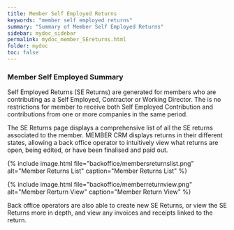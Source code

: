 ```yaml
---
title: Member Self Employed Returns
keywords: "member self employed returns"
summary: "Summary of Member Self Employed Returns"
sidebar: mydoc_sidebar
permalink: mydoc_member_SEreturns.html
folder: mydoc
toc: false
---
```


### Member Self Employed Summary

Self Employed Returns (SE Returns) are generated for members who are contributing as a Self Employed, Contractor or Working Director. The is no restrictions for member to receive both Self Employed Contribution and contributions from one or more companies in the same period. 

The SE Returns page displays a comprehensive list of all the SE returns associated to the member. MEMBER CRM displays returns in their different states, allowing a back office operator to intuitively view what returns are open, being edited, or have been finalised and paid out.

{% include image.html file="backoffice/membersreturnslist.png" alt="Member Returns List" caption="Member Returns List" %}

{% include image.html file="backoffice/memberreturnview.png" alt="Member Rerturn View" caption="Member Return View" %}

Back office operators are also able to create new SE Returns, or view the SE Returns more in depth, and view any invoices and receipts linked to the return.
